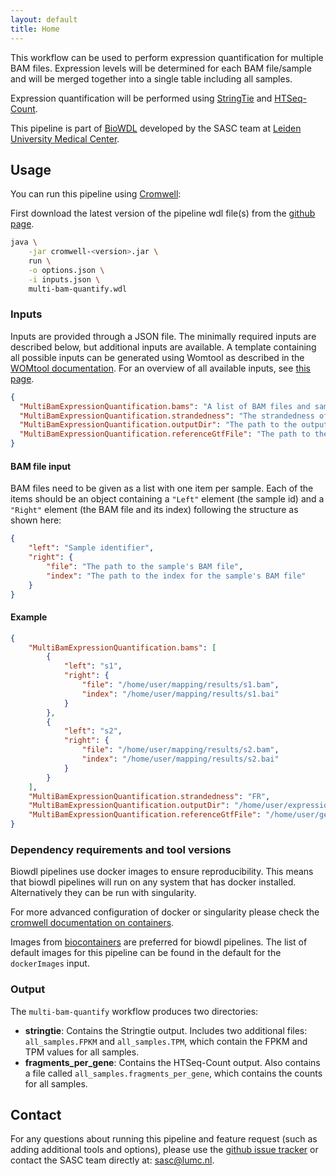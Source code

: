 ```yaml
---
layout: default
title: Home
---
```


This workflow can be used to perform expression quantification for multiple
BAM files. Expression levels will be determined for each BAM file/sample
and will be merged together into a single table including all samples.

Expression quantification will be performed using
[StringTie](https://ccb.jhu.edu/software/stringtie/) and
[HTSeq-Count](http://htseq.readthedocs.io/en/master/count.html).

This pipeline is part of [BioWDL](https://biowdl.github.io/)
developed by the SASC team
at [Leiden University Medical Center](https://www.lumc.nl/).

## Usage
You can run this pipeline using
[Cromwell](http://cromwell.readthedocs.io/en/stable/):

First download the latest version of the pipeline wdl file(s)
from the
[github page](https://github.com/biowdl/expression-quantification).

```bash
java \
    -jar cromwell-<version>.jar \
    run \
    -o options.json \
    -i inputs.json \
    multi-bam-quantify.wdl
```

### Inputs
Inputs are provided through a JSON file. The minimally required inputs are
described below, but additional inputs are available.
A template containing all possible inputs can be generated using
Womtool as described in the
[WOMtool documentation](http://cromwell.readthedocs.io/en/stable/WOMtool/).
For an overview of all available inputs, see [this page](./inputs.html).

```json
{
  "MultiBamExpressionQuantification.bams": "A list of BAM files and sample identifiers (see 'BAM file input' below).",
  "MultiBamExpressionQuantification.strandedness": "The strandedness of the samples: FR (forward-reverse), RF (reverse-forward) or None.",
  "MultiBamExpressionQuantification.outputDir": "The path to the output directory.",
  "MultiBamExpressionQuantification.referenceGtfFile": "The path to the annotations GTF file. If not specified, Stringtie will be run unguided and the GTF file it produces will be used for HTSeq-Count.",
}
```

#### BAM file input
BAM files need to be given as a list with one item per sample. Each of the
items should be an object containing a `"Left"` element (the sample id) and a
`"Right"` element (the BAM file and its index) following the structure as shown
here:

```json
{
    "left": "Sample identifier",
    "right": {
        "file": "The path to the sample's BAM file",
        "index": "The path to the index for the sample's BAM file"
    }
}
```

#### Example
```json
{
    "MultiBamExpressionQuantification.bams": [
        {
            "left": "s1",
            "right": {
                "file": "/home/user/mapping/results/s1.bam",
                "index": "/home/user/mapping/results/s1.bai"
            }
        },
        {
            "left": "s2",
            "right": {
                "file": "/home/user/mapping/results/s2.bam",
                "index": "/home/user/mapping/results/s2.bai"
            }
        }
    ],
    "MultiBamExpressionQuantification.strandedness": "FR",
    "MultiBamExpressionQuantification.outputDir": "/home/user/expression/results",
    "MultiBamExpressionQuantification.referenceGtfFile": "/home/user/genomes/human/features/ensembl87.gtf"
}
```

### Dependency requirements and tool versions
Biowdl pipelines use docker images to ensure  reproducibility. This
means that biowdl pipelines will run on any system that has docker
installed. Alternatively they can be run with singularity.

For more advanced configuration of docker or singularity please check
the [cromwell documentation on containers](
https://cromwell.readthedocs.io/en/stable/tutorials/Containers/).

Images from [biocontainers](https://biocontainers.pro) are preferred for
biowdl pipelines. The list of default images for this pipeline can be
found in the default for the `dockerImages` input.

### Output
The `multi-bam-quantify` workflow produces two directories:
- **stringtie**: Contains the Stringtie output. Includes two additional files:
  `all_samples.FPKM` and `all_samples.TPM`, which contain the FPKM and TPM values
   for all samples.
- **fragments_per_gene**: Contains the HTSeq-Count output. Also contains a file
  called `all_samples.fragments_per_gene`, which contains the counts for all
  samples.

## Contact
<p>
  <!-- Obscure e-mail address for spammers -->
For any questions about running this pipeline and feature request (such as
adding additional tools and options), please use the
<a href='https://github.com/biowdl/expression-quantification/issues'>github issue tracker</a>
or contact the SASC team directly at: 
<a href='&#109;&#97;&#105;&#108;&#116;&#111;&#58;&#115;&#97;&#115;&#99;&#64;&#108;&#117;&#109;&#99;&#46;&#110;&#108;'>
&#115;&#97;&#115;&#99;&#64;&#108;&#117;&#109;&#99;&#46;&#110;&#108;</a>.
</p>
